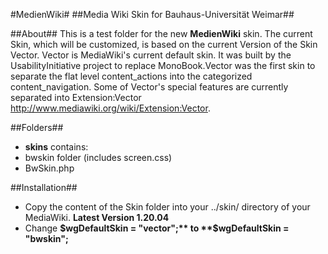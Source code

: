 #MedienWiki#
##Media Wiki Skin for Bauhaus-Universität Weimar##

##About##
This is a test folder for the new **MedienWiki** skin. The current Skin, which will be customized, is based on the current Version of the Skin Vector. Vector is MediaWiki's current default skin. It was built by the UsabilityInitiative project to replace MonoBook.Vector was the first skin to separate the flat level content_actions into the categorized content_navigation. Some of Vector's special features are currently separated into Extension:Vector http://www.mediawiki.org/wiki/Extension:Vector.

##Folders##
* **skins** contains:
 * bwskin folder (includes screen.css)
 * BwSkin.php

##Installation##

* Copy the content of the Skin folder into your ../skin/ directory of your MediaWiki. **Latest Version 1.20.04**
* Change **$wgDefaultSkin = "vector";** to **$wgDefaultSkin = "bwskin";**


